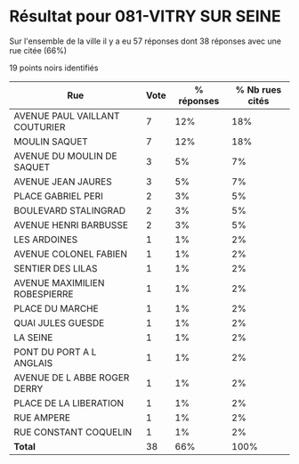 # Résultat pour 081-VITRY SUR SEINE

Sur l'ensemble de la ville il y a eu 57 réponses dont 38 réponses avec une rue citée (66%)

19 points noirs identifiés

| Rue | Vote | % réponses | % Nb rues cités|
|-----|------|------------|----------------|
| AVENUE PAUL VAILLANT COUTURIER | 7 | 12% | 18%|
| MOULIN SAQUET | 7 | 12% | 18%|
| AVENUE DU MOULIN DE SAQUET | 3 | 5% | 7%|
| AVENUE JEAN JAURES | 3 | 5% | 7%|
| PLACE GABRIEL PERI | 2 | 3% | 5%|
| BOULEVARD STALINGRAD | 2 | 3% | 5%|
| AVENUE HENRI BARBUSSE | 2 | 3% | 5%|
| LES ARDOINES | 1 | 1% | 2%|
| AVENUE COLONEL FABIEN | 1 | 1% | 2%|
| SENTIER DES LILAS | 1 | 1% | 2%|
| AVENUE MAXIMILIEN ROBESPIERRE | 1 | 1% | 2%|
| PLACE DU MARCHE | 1 | 1% | 2%|
| QUAI JULES GUESDE | 1 | 1% | 2%|
| LA SEINE | 1 | 1% | 2%|
| PONT DU PORT A L ANGLAIS | 1 | 1% | 2%|
| AVENUE DE L ABBE ROGER DERRY | 1 | 1% | 2%|
| PLACE DE LA LIBERATION | 1 | 1% | 2%|
| RUE AMPERE | 1 | 1% | 2%|
| RUE CONSTANT COQUELIN | 1 | 1% | 2%|
| **Total** | 38 | 66% | 100%|
